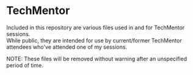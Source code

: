 # TechMentor
Included in this repository are various files used in and for TechMentor sessions.  
While public, they are intended for use by current/former TechMentor attendees who've attended one of my sessions.

NOTE:  These files will be removed without warning after an unspecified period of time.
